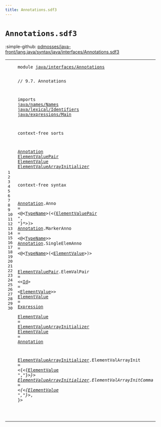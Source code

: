 ```yaml
---
title: Annotations.sdf3
---
```


# `Annotations.sdf3`

:simple-github: [pdmosses/java-front/lang.java/syntax/java/interfaces/Annotations.sdf3]

[pdmosses/java-front/lang.java/syntax/java/interfaces/Annotations.sdf3]: https://github.com/pdmosses/java-front/blob/master/lang.java/syntax/java/interfaces/Annotations.sdf3 "The source file on GitHub"

<div class="sdf3"><table class="highlighttable"><tbody><tr><td class="linenos"><div class="linenodiv"><pre><span></span>1
2
3
4
5
6
7
8
9
10
11
12
13
14
15
16
17
18
19
20
21
22
23
24
25
26
27
28
29
30
</pre></div></td>
<td class="code"><pre><code><span class="keyword">module</span> <a href="../../types/TypeVariable.sdf3#java/interfaces/Annotations_121_148" id="java/interfaces/Annotations_7_34" title="Referenced at ../../types/TypeVariable.sdf3 line 8">java/interfaces/Annotations</a>

<span class="layout">// 9.7. Annotations</span>

<span class="keyword">imports</span>
  <a href="../../names/Names.sdf3#java/names/Names_7_23" id="java/names/Names_67_83" title="Defined at ../../names/Names.sdf3 line 1">java/names/Names</a>
  <a href="../../lexical/Identifiers.sdf3#java/lexical/Identifiers_7_31" id="java/lexical/Identifiers_86_110" title="Defined at ../../lexical/Identifiers.sdf3 line 1">java/lexical/Identifiers</a>
  <a href="../../expressions/Main.sdf3#java/expressions/Main_7_28" id="java/expressions/Main_113_134" title="Defined at ../../expressions/Main.sdf3 line 1">java/expressions/Main</a>

<span class="keyword">context-free sorts</span>

  <a href="../../classes/ClassDeclarations.sdf3#Annotation_965_975" id="Annotation_158_168" title="Referenced at ../../classes/ClassDeclarations.sdf3 line 41; ../../classes/ConstructorDeclarations.sdf3 line 30; ../../classes/EnumDeclarations.sdf3 line 35; ../../classes/FieldDeclarations.sdf3 line 60; ../../classes/MethodDeclarations.sdf3 line 73; ../../expressions/ArrayCreation.sdf3 line 26; ../../expressions/ClassInstanceCreation.sdf3 line 31; line 26; ../AnnotationTypes.sdf3 line 40; ../ConstantDeclarations.sdf3 line 20; ../InterfaceDeclarations.sdf3 line 33; ../InterfaceMethodDeclarations.sdf3 line 20; ../../packages/PackageDeclarations.sdf3 line 15; ../../types/ParameterizedTypes.sdf3 line 22; ../../types/PrimitiveTypes.sdf3 line 16; ../../types/ReferenceTypes.sdf3 line 41; ../../types/TypeVariable.sdf3 line 17">Annotation</a>
  <a href="#ElementValuePair_291_307" id="ElementValuePair_171_187" title="Referenced at line 19">ElementValuePair</a>
  <a href="#ElementValue_726_738" id="ElementValue_190_202" title="Referenced at line 29; ../AnnotationTypes.sdf3 line 44">ElementValue</a>
  <a href="#ElementValueArrayInitializer_525_553" id="ElementValueArrayInitializer_205_233" title="Referenced at line 25">ElementValueArrayInitializer</a>

<span class="keyword">context-free syntax</span>

  <a href="../../classes/ClassDeclarations.sdf3#Annotation_965_975" id="Annotation_258_268" title="Referenced at ../../classes/ClassDeclarations.sdf3 line 41; ../../classes/ConstructorDeclarations.sdf3 line 30; ../../classes/EnumDeclarations.sdf3 line 35; ../../classes/FieldDeclarations.sdf3 line 60; ../../classes/MethodDeclarations.sdf3 line 73; ../../expressions/ArrayCreation.sdf3 line 26; ../../expressions/ClassInstanceCreation.sdf3 line 31; line 26; ../AnnotationTypes.sdf3 line 40; ../ConstantDeclarations.sdf3 line 20; ../InterfaceDeclarations.sdf3 line 33; ../InterfaceMethodDeclarations.sdf3 line 20; ../../packages/PackageDeclarations.sdf3 line 15; ../../types/ParameterizedTypes.sdf3 line 22; ../../types/PrimitiveTypes.sdf3 line 16; ../../types/ReferenceTypes.sdf3 line 41; ../../types/TypeVariable.sdf3 line 17">Annotation</a>.<span class="cons_Constructor"><span id="Anno_269_273" title="Not referenced locally, nor via imports">Anno</span></span> = &lt;<span class="cons_String">@</span>&lt;<a href="../../names/Names.sdf3#TypeName_145_153" id="TypeName_279_287" title="Defined at ../../names/Names.sdf3 line 11, 21, 22">TypeName</a>&gt;<span class="cons_String">(</span>&lt;{<a href="#ElementValuePair_171_187" id="ElementValuePair_291_307" title="Defined at line 13, 23">ElementValuePair</a> <span class="cons_Lit">", "</span>}*&gt;<span class="cons_String">)</span>&gt;
  <a href="../../classes/ClassDeclarations.sdf3#Annotation_965_975" id="Annotation_320_330" title="Referenced at ../../classes/ClassDeclarations.sdf3 line 41; ../../classes/ConstructorDeclarations.sdf3 line 30; ../../classes/EnumDeclarations.sdf3 line 35; ../../classes/FieldDeclarations.sdf3 line 60; ../../classes/MethodDeclarations.sdf3 line 73; ../../expressions/ArrayCreation.sdf3 line 26; ../../expressions/ClassInstanceCreation.sdf3 line 31; line 26; ../AnnotationTypes.sdf3 line 40; ../ConstantDeclarations.sdf3 line 20; ../InterfaceDeclarations.sdf3 line 33; ../InterfaceMethodDeclarations.sdf3 line 20; ../../packages/PackageDeclarations.sdf3 line 15; ../../types/ParameterizedTypes.sdf3 line 22; ../../types/PrimitiveTypes.sdf3 line 16; ../../types/ReferenceTypes.sdf3 line 41; ../../types/TypeVariable.sdf3 line 17">Annotation</a>.<span class="cons_Constructor"><span id="MarkerAnno_331_341" title="Not referenced locally, nor via imports">MarkerAnno</span></span> = &lt;<span class="cons_String">@</span>&lt;<a href="../../names/Names.sdf3#TypeName_145_153" id="TypeName_347_355" title="Defined at ../../names/Names.sdf3 line 11, 21, 22">TypeName</a>&gt;&gt;
  <a href="../../classes/ClassDeclarations.sdf3#Annotation_965_975" id="Annotation_360_370" title="Referenced at ../../classes/ClassDeclarations.sdf3 line 41; ../../classes/ConstructorDeclarations.sdf3 line 30; ../../classes/EnumDeclarations.sdf3 line 35; ../../classes/FieldDeclarations.sdf3 line 60; ../../classes/MethodDeclarations.sdf3 line 73; ../../expressions/ArrayCreation.sdf3 line 26; ../../expressions/ClassInstanceCreation.sdf3 line 31; line 26; ../AnnotationTypes.sdf3 line 40; ../ConstantDeclarations.sdf3 line 20; ../InterfaceDeclarations.sdf3 line 33; ../InterfaceMethodDeclarations.sdf3 line 20; ../../packages/PackageDeclarations.sdf3 line 15; ../../types/ParameterizedTypes.sdf3 line 22; ../../types/PrimitiveTypes.sdf3 line 16; ../../types/ReferenceTypes.sdf3 line 41; ../../types/TypeVariable.sdf3 line 17">Annotation</a>.<span class="cons_Constructor"><span id="SingleElemAnno_371_385" title="Not referenced locally, nor via imports">SingleElemAnno</span></span> = &lt;<span class="cons_String">@</span>&lt;<a href="../../names/Names.sdf3#TypeName_145_153" id="TypeName_391_399" title="Defined at ../../names/Names.sdf3 line 11, 21, 22">TypeName</a>&gt;<span class="cons_String">(</span>&lt;<a href="#ElementValue_190_202" id="ElementValue_402_414" title="Defined at line 14, 24, 25, 26">ElementValue</a>&gt;<span class="cons_String">)</span>&gt;
  
  <a href="#ElementValuePair_291_307" id="ElementValuePair_423_439" title="Referenced at line 19">ElementValuePair</a>.<span class="cons_Constructor"><span id="ElemValPair_440_451" title="Not referenced locally, nor via imports">ElemValPair</span></span> = &lt;&lt;<a href="../../lexical/Identifiers.sdf3#Id_141_143" id="Id_456_458" title="Defined at ../../lexical/Identifiers.sdf3 line 15, 23">Id</a>&gt; <span class="cons_String">=</span> &lt;<a href="#ElementValue_190_202" id="ElementValue_463_475" title="Defined at line 14, 24, 25, 26">ElementValue</a>&gt;&gt;
  <a href="#ElementValue_726_738" id="ElementValue_480_492" title="Referenced at line 29; ../AnnotationTypes.sdf3 line 44">ElementValue</a> = <a href="../../expressions/Main.sdf3#Expression_459_469" id="Expression_495_505" title="Defined at ../../expressions/Main.sdf3 line 21">Expression</a>  
  <a href="#ElementValue_726_738" id="ElementValue_510_522" title="Referenced at line 29; ../AnnotationTypes.sdf3 line 44">ElementValue</a> = <a href="#ElementValueArrayInitializer_205_233" id="ElementValueArrayInitializer_525_553" title="Defined at line 15, 28, 29">ElementValueArrayInitializer</a>
  <a href="#ElementValue_726_738" id="ElementValue_556_568" title="Referenced at line 29; ../AnnotationTypes.sdf3 line 44">ElementValue</a> = <a href="#Annotation_158_168" id="Annotation_571_581" title="Defined at line 12, 19, 20, 21">Annotation</a>
  
  <a href="#ElementValueArrayInitializer_525_553" id="ElementValueArrayInitializer_587_615" title="Referenced at line 25">ElementValueArrayInitializer</a>.<span class="cons_Constructor"><span id="ElementValArrayInit_616_635" title="Not referenced locally, nor via imports">ElementValArrayInit</span></span> = &lt;<span class="cons_String">{</span>&lt;{<a href="#ElementValue_190_202" id="ElementValue_642_654" title="Defined at line 14, 24, 25, 26">ElementValue</a> <span class="cons_Lit">","</span>}*&gt;<span class="cons_String">}</span>&gt;
  <a href="#ElementValueArrayInitializer_525_553" id="ElementValueArrayInitializer_666_694" title="Referenced at line 25">ElementValueArrayInitializer</a>.<span class="cons_Constructor"><span id="ElementValArrayInitComma_695_719" title="Not referenced locally, nor via imports">ElementValArrayInitComma</span></span> = &lt;<span class="cons_String">{</span>&lt;{<a href="#ElementValue_190_202" id="ElementValue_726_738" title="Defined at line 14, 24, 25, 26">ElementValue</a> <span class="cons_Lit">","</span>}*&gt;<span class="cons_String">,</span> <span class="cons_String">}</span>&gt;
  
</code></pre></td></tr></tbody></table></div>